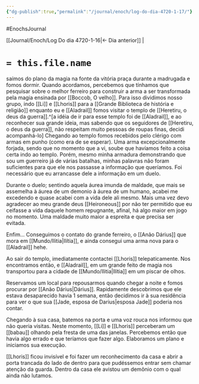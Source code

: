 ```yaml
---
{"dg-publish":true,"permalink":"/journal/enoch/log-do-dia-4720-1-17/"}
---
```

#EnochsJournal 

[[Journal/Enoch/Log Do dia 4720-1-16|<- Dia anterior]] |

# `= this.file.name`

saímos do plano da magia na fonte da vitória praça durante a madrugada e fomos dormir.
Quando acordamos, percebemos que tínhamos que pesquisar sobre o melhor ferreiro para construir a arma a ser transformada pela magia ensinada por [[Boccob, O velho]].
Para isso dividimos nosso grupo, indo [[Li]] e [[Lhoris]] para a [[Grande Biblioteca de história e religião]] enquanto eu e [[Aladrail]] fomos visitar o templo de [[Heretiru, o deus da guerra]].^[a idéia de ir para esse templo foi de [[Aladrail]], e ao reconhecer sua grande ideia, mas sabendo que os seguidores de [[Heretiru, o deus da guerra]], não respeitam muito pessoas de roupas finas, decidi acompanhá-lo]
Chegando ao templo fomos recebidos pelo clérigo com armas em punho (como era de se esperar). Uma arma excepcionalmente forjada, sendo que no momento que a vi, soube que havíamos feito a coisa certa indo ao templo. Porém, mesmo minha armadura demonstrando que sou um guerreiro já de várias batalhas, minhas palavras não foram suficientes para que ele nos passasse a informação que queríamos. Foi necessário que eu arrancasse dele a informação em um duelo.

Durante o duelo; sentindo aquela áurea imunda de maldade, que mais se assemelha à áurea de um demonio à áurea de um humano, acabei me excedendo e quase acabei com a vida dele ali mesmo. Mais uma vez devo agradecer ao meu grande deus [[Heironeous]] por não ter permitido que eu ceifasse a vida daquele homem repugnante, afinal, há algo maior em jogo no momento. Uma maldade muito maior a espreita e que precisa ser evitada.

Enfim... Conseguimos o contato do grande ferreiro, o [[Anão Dárius]] que mora em [[Mundo/Ilitia|Ilítia]], e ainda consegui uma arma nova para o [[Aladrail]] hehe.

Ao sair do templo, imediatamente contactei [[Lhoris]] telepaticamente.
Nos encontramos então, e [[Aladrail]], em um grande feito de magia nos transportou para a cidade de [[Mundo/Ilitia|Ilítia]] em um piscar de olhos. 

Reservamos um local para repousarmos quando chegar a noite e fomos procurar por [[Anão Dárius|Dárius]].
Rapidamente descobrimos que ele estava desaparecido havia 1 semana, então decidimos ir à sua residência para ver o que sua  [[Jade, esposa de Darius|esposa Jade]] poderia nos contar.

Chegando à sua casa, batemos na porta e uma voz rouca nos informou que não queria visitas. Neste momento, [[Li]] e [[Lhoris]] perceberam um [[babau]] olhando pela fresta de uma das janelas.
Percebemos então que havia algo errado e que teríamos que fazer algo. Elaboramos um plano e iniciamos sua execução.

[[Lhoris]] ficou invisível e foi fazer um reconhecimento da casa e abrir a porta trancada do lado de dentro para que pudéssemos entrar sem chamar atenção da guarda.
Dentro da casa ele avistou um demônio com o qual ainda não lutamos.
